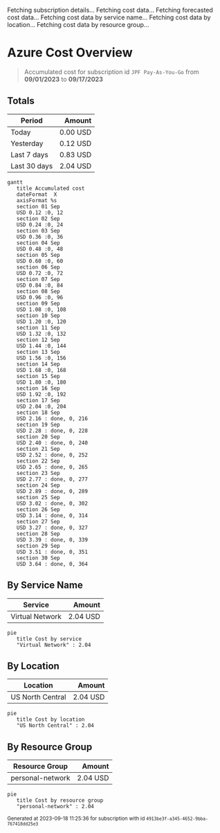 Fetching subscription details...
Fetching cost data...
Fetching forecasted cost data...
Fetching cost data by service name...
Fetching cost data by location...
Fetching cost data by resource group...
# Azure Cost Overview

> Accumulated cost for subscription id `JPF Pay-As-You-Go` from **09/01/2023** to **09/17/2023**

## Totals

|Period|Amount|
|---|---:|
|Today|0.00 USD|
|Yesterday|0.12 USD|
|Last 7 days|0.83 USD|
|Last 30 days|2.04 USD|

```mermaid
gantt
   title Accumulated cost
   dateFormat  X
   axisFormat %s
   section 01 Sep
   USD 0.12 :0, 12
   section 02 Sep
   USD 0.24 :0, 24
   section 03 Sep
   USD 0.36 :0, 36
   section 04 Sep
   USD 0.48 :0, 48
   section 05 Sep
   USD 0.60 :0, 60
   section 06 Sep
   USD 0.72 :0, 72
   section 07 Sep
   USD 0.84 :0, 84
   section 08 Sep
   USD 0.96 :0, 96
   section 09 Sep
   USD 1.08 :0, 108
   section 10 Sep
   USD 1.20 :0, 120
   section 11 Sep
   USD 1.32 :0, 132
   section 12 Sep
   USD 1.44 :0, 144
   section 13 Sep
   USD 1.56 :0, 156
   section 14 Sep
   USD 1.68 :0, 168
   section 15 Sep
   USD 1.80 :0, 180
   section 16 Sep
   USD 1.92 :0, 192
   section 17 Sep
   USD 2.04 :0, 204
   section 18 Sep
   USD 2.16 : done, 0, 216
   section 19 Sep
   USD 2.28 : done, 0, 228
   section 20 Sep
   USD 2.40 : done, 0, 240
   section 21 Sep
   USD 2.52 : done, 0, 252
   section 22 Sep
   USD 2.65 : done, 0, 265
   section 23 Sep
   USD 2.77 : done, 0, 277
   section 24 Sep
   USD 2.89 : done, 0, 289
   section 25 Sep
   USD 3.02 : done, 0, 302
   section 26 Sep
   USD 3.14 : done, 0, 314
   section 27 Sep
   USD 3.27 : done, 0, 327
   section 28 Sep
   USD 3.39 : done, 0, 339
   section 29 Sep
   USD 3.51 : done, 0, 351
   section 30 Sep
   USD 3.64 : done, 0, 364
```

## By Service Name

|Service|Amount|
|---|---:|
|Virtual Network|2.04 USD|

```mermaid
pie
   title Cost by service
   "Virtual Network" : 2.04
```

## By Location

|Location|Amount|
|---|---:|
|US North Central|2.04 USD|

```mermaid
pie
   title Cost by location
   "US North Central" : 2.04
```

## By Resource Group

|Resource Group|Amount|
|---|---:|
|personal-network|2.04 USD|

```mermaid
pie
   title Cost by resource group
   "personal-network" : 2.04
```

<sup>Generated at 2023-09-18 11:25:36 for subscription with id `4913be3f-a345-4652-9bba-767418dd25e3`</sup>
